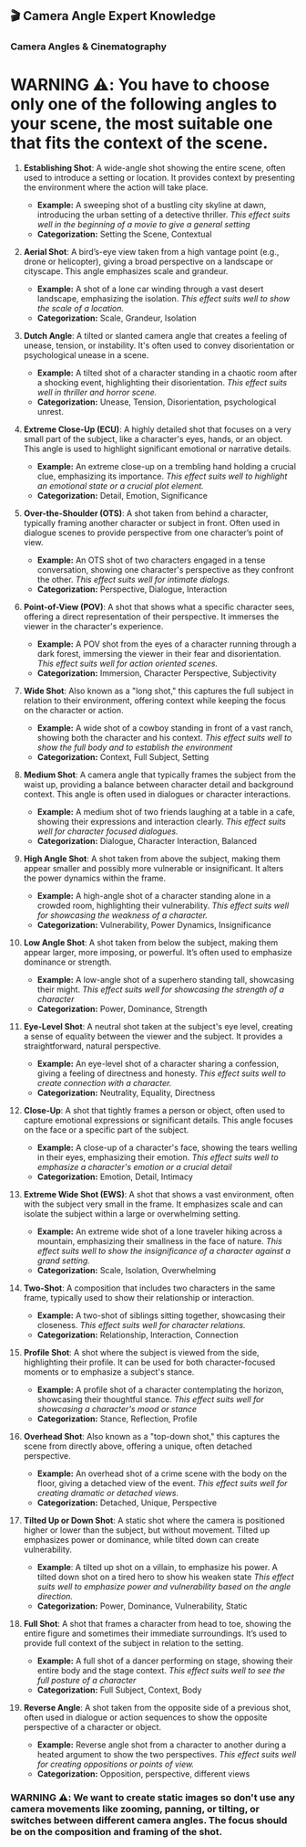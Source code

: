 ## 🎬 **Camera Angle Expert Knowledge**

### Camera Angles & Cinematography

# WARNING ⚠️: You have to choose only one of the following angles to your scene, the most suitable one that fits the context of the scene.

1.  **Establishing Shot**: A wide-angle shot showing the entire scene, often used to introduce a setting or location. It provides context by presenting the environment where the action will take place.
    *   **Example:** A sweeping shot of a bustling city skyline at dawn, introducing the urban setting of a detective thriller. *This effect suits well in the beginning of a movie to give a general setting*
    *   **Categorization:** Setting the Scene, Contextual

2.  **Aerial Shot**: A bird’s-eye view taken from a high vantage point (e.g., drone or helicopter), giving a broad perspective on a landscape or cityscape. This angle emphasizes scale and grandeur.
    *   **Example:** A shot of a lone car winding through a vast desert landscape, emphasizing the isolation. *This effect suits well to show the scale of a location.*
    *   **Categorization:** Scale, Grandeur, Isolation

3.  **Dutch Angle**: A tilted or slanted camera angle that creates a feeling of unease, tension, or instability. It's often used to convey disorientation or psychological unease in a scene.
    *   **Example:** A tilted shot of a character standing in a chaotic room after a shocking event, highlighting their disorientation. *This effect suits well in thriller and horror scene.*
    *   **Categorization:** Unease, Tension, Disorientation, psychological unrest.

4.  **Extreme Close-Up (ECU)**: A highly detailed shot that focuses on a very small part of the subject, like a character's eyes, hands, or an object. This angle is used to highlight significant emotional or narrative details.
    *   **Example:** An extreme close-up on a trembling hand holding a crucial clue, emphasizing its importance. *This effect suits well to highlight an emotional state or a crucial plot element.*
    *  **Categorization:** Detail, Emotion, Significance

5.  **Over-the-Shoulder (OTS)**: A shot taken from behind a character, typically framing another character or subject in front. Often used in dialogue scenes to provide perspective from one character’s point of view.
    *   **Example:** An OTS shot of two characters engaged in a tense conversation, showing one character's perspective as they confront the other. *This effect suits well for intimate dialogs.*
    *  **Categorization:** Perspective, Dialogue, Interaction

6.  **Point-of-View (POV)**: A shot that shows what a specific character sees, offering a direct representation of their perspective. It immerses the viewer in the character's experience.
    *   **Example:** A POV shot from the eyes of a character running through a dark forest, immersing the viewer in their fear and disorientation. *This effect suits well for action oriented scenes.*
    *  **Categorization:** Immersion, Character Perspective, Subjectivity

7.  **Wide Shot**: Also known as a "long shot," this captures the full subject in relation to their environment, offering context while keeping the focus on the character or action.
    *   **Example:** A wide shot of a cowboy standing in front of a vast ranch, showing both the character and his context. *This effect suits well to show the full body and to establish the environment*
    *   **Categorization:** Context, Full Subject, Setting

8.  **Medium Shot**: A camera angle that typically frames the subject from the waist up, providing a balance between character detail and background context. This angle is often used in dialogues or character interactions.
    *   **Example:** A medium shot of two friends laughing at a table in a cafe, showing their expressions and interaction clearly. *This effect suits well for character focused dialogues.*
    *  **Categorization:** Dialogue, Character Interaction, Balanced

9.  **High Angle Shot**: A shot taken from above the subject, making them appear smaller and possibly more vulnerable or insignificant. It alters the power dynamics within the frame.
    *   **Example:** A high-angle shot of a character standing alone in a crowded room, highlighting their vulnerability. *This effect suits well for showcasing the weakness of a character.*
    *   **Categorization:** Vulnerability, Power Dynamics, Insignificance

10. **Low Angle Shot**: A shot taken from below the subject, making them appear larger, more imposing, or powerful. It’s often used to emphasize dominance or strength.
    *   **Example:** A low-angle shot of a superhero standing tall, showcasing their might. *This effect suits well for showcasing the strength of a character*
    *  **Categorization:** Power, Dominance, Strength

11. **Eye-Level Shot**: A neutral shot taken at the subject's eye level, creating a sense of equality between the viewer and the subject. It provides a straightforward, natural perspective.
    *   **Example:** An eye-level shot of a character sharing a confession, giving a feeling of directness and honesty. *This effect suits well to create connection with a character.*
    *  **Categorization:** Neutrality, Equality, Directness

12. **Close-Up**: A shot that tightly frames a person or object, often used to capture emotional expressions or significant details. This angle focuses on the face or a specific part of the subject.
    *   **Example:** A close-up of a character's face, showing the tears welling in their eyes, emphasizing their emotion. *This effect suits well to emphasize a character's emotion or a crucial detail*
    *  **Categorization:** Emotion, Detail, Intimacy

13. **Extreme Wide Shot (EWS)**: A shot that shows a vast environment, often with the subject very small in the frame. It emphasizes scale and can isolate the subject within a large or overwhelming setting.
    *   **Example:** An extreme wide shot of a lone traveler hiking across a mountain, emphasizing their smallness in the face of nature. *This effect suits well to show the insignificance of a character against a grand setting.*
    *   **Categorization:** Scale, Isolation, Overwhelming

14. **Two-Shot**: A composition that includes two characters in the same frame, typically used to show their relationship or interaction.
    *   **Example:** A two-shot of siblings sitting together, showcasing their closeness. *This effect suits well for character relations.*
    *  **Categorization:** Relationship, Interaction, Connection

15. **Profile Shot**: A shot where the subject is viewed from the side, highlighting their profile. It can be used for both character-focused moments or to emphasize a subject's stance.
    *   **Example:** A profile shot of a character contemplating the horizon, showcasing their thoughtful stance. *This effect suits well for showcasing a character's mood or stance*
    *   **Categorization:** Stance, Reflection, Profile

16. **Overhead Shot**: Also known as a "top-down shot," this captures the scene from directly above, offering a unique, often detached perspective.
    *   **Example:** An overhead shot of a crime scene with the body on the floor, giving a detached view of the event. *This effect suits well for creating dramatic or detached views.*
    *  **Categorization:** Detached, Unique, Perspective

17. **Tilted Up or Down Shot**: A static shot where the camera is positioned higher or lower than the subject, but without movement. Tilted up emphasizes power or dominance, while tilted down can create vulnerability.
    *   **Example**: A tilted up shot on a villain, to emphasize his power. A tilted down shot on a tired hero to show his weaken state *This effect suits well to emphasize power and vulnerability based on the angle direction.*
    *   **Categorization:** Power, Dominance, Vulnerability, Static

18. **Full Shot**: A shot that frames a character from head to toe, showing the entire figure and sometimes their immediate surroundings. It’s used to provide full context of the subject in relation to the setting.
    *   **Example:** A full shot of a dancer performing on stage, showing their entire body and the stage context. *This effect suits well to see the full posture of a character*
    *  **Categorization:** Full Subject, Context, Body

19. **Reverse Angle**: A shot taken from the opposite side of a previous shot, often used in dialogue or action sequences to show the opposite perspective of a character or object.
    *   **Example:** Reverse angle shot from a character to another during a heated argument to show the two perspectives. *This effect suits well for creating oppositions or points of view.*
    *  **Categorization:** Opposition, perspective, different views

### WARNING ⚠️: We want to create static images so don't use any camera movements like zooming, panning, or tilting, or switches between different camera angles. The focus should be on the composition and framing of the shot.
